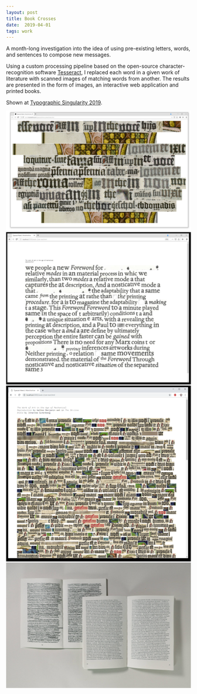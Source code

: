 ```yaml
---
layout: post
title: Book Crosses
date:  2019-04-01
tags: work
---
```


A month-long investigation into the idea of using pre-existing letters, words, and sentences to compose new messages.

Using a custom processing pipeline based on the open-source character-recognition software [Tesseract](https://github.com/tesseract-ocr), I replaced each word in a given work of literature with scanned images of matching words from another. The results are presented in the form of images, an interactive web application and printed books.

Shown at [Typographic Singularity 2019](http://www.content-free.net/events/typographic-singularity).

![Web application showing words from the Gutenberg Bible](/assets/bc/Capture.PNG)
![Web application showing words from Walter Benjamin](/assets/bc/Capture-23.PNG)
![Jumbled words from the Gutenberg Bible](/assets/bc/Capture-27.PNG)
![Printed books made from found words](/assets/bc/Exam-Documentation-188.jpg)